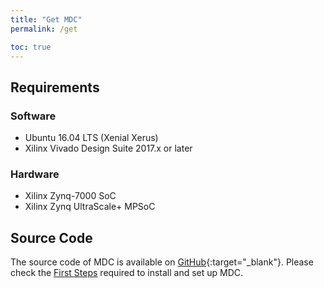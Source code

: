 ```yaml
---
title: "Get MDC"
permalink: /get

toc: true
---
```


## Requirements

### Software

* Ubuntu 16.04 LTS (Xenial Xerus)
* Xilinx Vivado Design Suite 2017.x or later


### Hardware

* Xilinx Zynq-7000 SoC
* Xilinx Zynq UltraScale+ MPSoC


## Source Code

The source code of MDC is available on [GitHub](https://github.com/mdc-suite/mdc){:target="_blank"}.  Please check the [First Steps](/tools/mdc/tutorials/setup) required to install and set up MDC.
